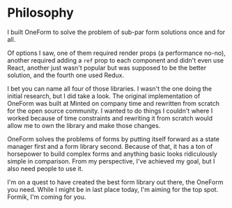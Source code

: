 # Philosophy

I built OneForm to solve the problem of sub-par form solutions once and for all.

Of options I saw, one of them required render props \(a performance no-no\), another required adding a `ref` prop to each component and didn't even use React, another just wasn't popular but was supposed to be the better solution, and the fourth one used Redux.

I bet you can name all four of those libraries. I wasn't the one doing the initial research, but I did take a look. The original implementation of OneForm was built at Minted on company time and rewritten from scratch for the open source community. I wanted to do things I couldn't where I worked because of time constraints and rewriting it from scratch would allow me to own the library and make those changes.

OneForm solves the problems of forms by putting itself forward as a state manager first and a form library second. Because of that, it has a ton of horsepower to build complex forms and anything basic looks ridiculously simple in comparison. From my perspective, I've achieved my goal, but I also need people to use it.

I'm on a quest to have created the best form library out there, the OneForm you need. While I might be in last place today, I'm aiming for the top spot. Formik, I'm coming for you.

